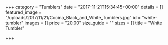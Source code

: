 +++
category = "Tumblers"
date = "2017-11-21T15:34:45+00:00"
details = []
featured_image = "/uploads/2017/11/21/Cocina_Black_and_White_Tumblers.jpg"
id = "white-tumbler"
images = []
price = "20.00"
size_guide = ""
sizes = []
title = "White Tumbler"

+++
